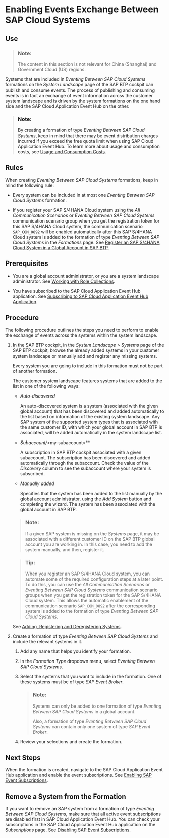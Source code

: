 <!-- loio15922463e5a54538857795316eb4d997 -->

# Enabling Events Exchange Between SAP Cloud Systems



<a name="loio15922463e5a54538857795316eb4d997__section_kbh_41c_dwb"/>

## Use

> ### Note:  
> The content in this section is not relevant for China \(Shanghai\) and Government Cloud \(US\) regions.

Systems that are included in *Eventing Between SAP Cloud Systems* formations on the *System Landscape* page of the SAP BTP cockpit can publish and consume events. The process of publishing and consuming events is in fact an exchange of event information across the customer system landscape and is driven by the system formations on the one hand side and the SAP Cloud Application Event Hub on the other.

> ### Note:  
> By creating a formation of type *Eventing Between SAP Cloud Systems*, keep in mind that there may be event distribution charges incurred if you exceed the free quota limit when using SAP Cloud Application Event Hub. To learn more about usage and consumption costs, see [Usage and Consumption Costs](https://help.sap.com/docs/event-broker/event-broker-service-guide/usage-and-consumption-costs?version=Cloud).



<a name="loio15922463e5a54538857795316eb4d997__section_h1s_5t2_lcc"/>

## Rules

When creating *Eventing Between SAP Cloud Systems* formations, keep in mind the following rule:

-   Every system can be included in at most one *Eventing Between SAP Cloud Systems* formation.

-   If you register your SAP S/4HANA Cloud system using the *All Communication Scenarios* or *Eventing Between SAP Cloud Systems* communication scenario group when you get the registration token for this SAP S/4HANA Cloud system, the communication scenario `SAP_COM_0892` will be enabled automatically after this SAP S/4HANA Cloud system is added to the formation of type *Eventing Between SAP Cloud Systems* in the *Formations* page. See [Register an SAP S/4HANA Cloud System in a Global Account in SAP BTP](register-an-sap-s-4hana-cloud-system-in-a-global-account-in-sap-btp-28171b6.md).




<a name="loio15922463e5a54538857795316eb4d997__section_znb_p1c_dwb"/>

## Prerequisites

-   You are a global account administrator, or you are a system landscape administrator. See [Working with Role Collections](../50-administration-and-ops/working-with-role-collections-393ea0b.md).

-   You have subscribed to the SAP Cloud Application Event Hub application. See [Subscribing to SAP Cloud Application Event Hub Application](https://help.sap.com/docs/SAP_EMKS/19cb7423096b476d940924799c9e8f5a/53f34cca6bf74610836585e6af9b3745.html).




<a name="loio15922463e5a54538857795316eb4d997__section_v4q_p1c_dwb"/>

## Procedure

The following procedure outlines the steps you need to perform to enable the exchange of events across the systems within the system landscape.

1.  In the SAP BTP cockpit, in the *System Landscape* \> *Systems* page of the SAP BTP cockpit, browse the already added systems in your customer system landscape or manually add and register any missing systems.

    Every system you are going to include in this formation must not be part of another formation.

    The customer system landscape features systems that are added to the list in one of the following ways:

    -   *Auto-discovered*

        An auto-discovered system is a system \(associated with the given global account\) that has been discovered and added automatically to the list based on information of the existing system landscape. Any SAP system of the supported system types that is associated with the same customer ID, with which your global account in SAP BTP is associated, will be added automatically in the system landscape list.

    -   *Subaccount/*<my-subaccount\>**

        A subscription in SAP BTP cockpit associated with a given subaccount. The subscription has been discovered and added automatically through the subaccount. Check the value of the *Discovery* column to see the subaccount where your system is subscribed.

    -   *Manually added*

        Specifies that the system has been added to the list manually by the global account administrator, using the *Add System* button and completing the wizard. The system has been associated with the global account in SAP BTP.


    > ### Note:  
    > If a given SAP system is missing on the *Systems* page, it may be associated with a different customer ID on the SAP BTP global account you are working in. In this case, you need to add the system manually, and then, register it.

    > ### Tip:  
    > When you register an SAP S/4HANA Cloud system, you can automate some of the required configuration steps at a later point. To do this, you can use the *All Communication Scenarios* or *Eventing Between SAP Cloud Systems* communication scenario groups when you get the registration token for the SAP S/4HANA Cloud system. This allows the automatic enablement of the communication scenario `SAP_COM_0892` after the corresponding system is added to the formation of type *Eventing Between SAP Cloud Systems*.

    See [Adding, Registering and Deregistering Systems](adding-registering-and-deregistering-systems-2ffdaff.md).

2.  Create a formation of type *Eventing Between SAP Cloud Systems* and include the relevant systems in it.

    1.  Add any name that helps you identify your formation.

    2.  In the *Formation Type* dropdown menu, select *Eventing Between SAP Cloud Systems*.

    3.  Select the systems that you want to include in the formation. One of these systems must be of type *SAP Event Broker*.

        > ### Note:  
        > Systems can only be added to one formation of type *Eventing Between SAP Cloud Systems* in a global account.
        > 
        > Also, a formation of type *Eventing Between SAP Cloud Systems* can contain only one system of type *SAP Event Broker*.

    4.  Review your selections and create the formation.





<a name="loio15922463e5a54538857795316eb4d997__section_bbm_s3m_vvb"/>

## Next Steps

When the formation is created, navigate to the SAP Cloud Application Event Hub application and enable the event subscriptions. See [Enabling SAP Event Subscriptions](https://help.sap.com/docs/event-broker/event-broker-service-guide/enable-subscriptions?version=Cloud).



<a name="loio15922463e5a54538857795316eb4d997__section_lq4_2sr_xyb"/>

## Remove a System from the Formation

If you want to remove an SAP system from a formation of type *Eventing Between SAP Cloud Systems*, make sure that all active event subscriptions are disabled first in SAP Cloud Application Event Hub. You can check your subscriptions in the SAP Cloud Application Event Hub application on the *Subscriptions* page. See [Disabling SAP Event Subscriptions](https://help.sap.com/docs/event-broker/event-broker-service-guide/disable-event-subscriptions?version=Cloud).

